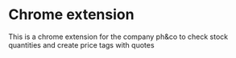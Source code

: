 #  Chrome extension
This is a chrome extension for the company ph&co to check stock quantities and create price tags with quotes
